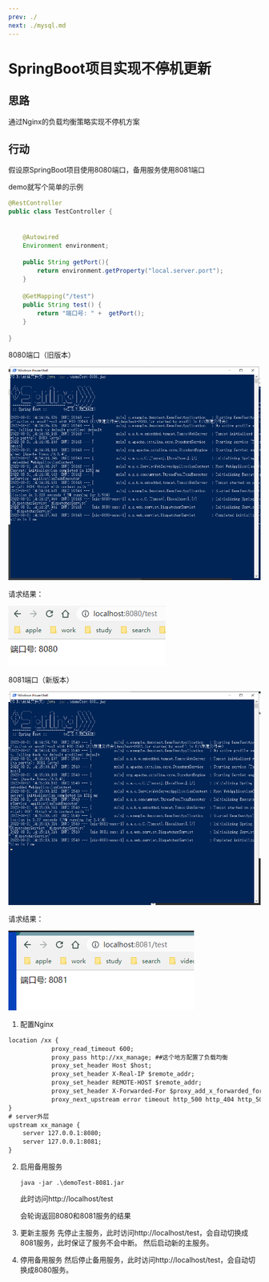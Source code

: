 ```yaml
---
prev: ./
next: ./mysql.md
---
```


# SpringBoot项目实现不停机更新

## 思路
通过Nginx的负载均衡策略实现不停机方案


## 行动

假设原SpringBoot项目使用8080端口，备用服务使用8081端口

demo就写个简单的示例

```java
@RestController
public class TestController {


    @Autowired
    Environment environment;

    public String getPort(){
        return environment.getProperty("local.server.port");
    }

    @GetMapping("/test")
    public String test() {
        return "端口号: " +  getPort();
    }

}
```

8080端口（旧版本）

![](https://raw.githubusercontent.com/lzwcyd/images/master/202208311445872.png)

请求结果：

![](https://raw.githubusercontent.com/lzwcyd/images/master/202208311445875.png)

8081端口（新版本）

![](https://raw.githubusercontent.com/lzwcyd/images/master/202208311445873.png)

请求结果：

![](https://raw.githubusercontent.com/lzwcyd/images/master/202208311447954.png)


1. 配置Nginx


```xml
location /xx {
            proxy_read_timeout 600;
            proxy_pass http://xx_manage; ##这个地方配置了负载均衡
            proxy_set_header Host $host;
            proxy_set_header X-Real-IP $remote_addr;
            proxy_set_header REMOTE-HOST $remote_addr;
            proxy_set_header X-Forwarded-For $proxy_add_x_forwarded_for;
            proxy_next_upstream error timeout http_500 http_404 http_502 http_503  non_idempotent;
}
# server外层
upstream xx_manage {
    server 127.0.0.1:8080;
    server 127.0.0.1:8081;
}
```
2. 启用备用服务

   ```shell
   java -jar .\demoTest-8081.jar
   ```

   此时访问http://localhost/test

   会轮询返回8080和8081服务的结果


3. 更新主服务
    先停止主服务，此时访问http://localhost/test，会自动切换成8081服务，此时保证了服务不会中断。
    然后启动新的主服务。
4. 停用备用服务
    然后停止备用服务，此时访问http://localhost/test，会自动切换成8080服务。